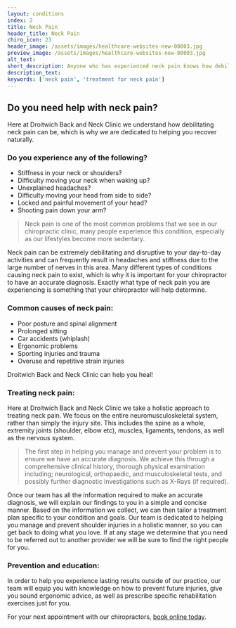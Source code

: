 ```yaml
---
layout: conditions
index: 2
title: Neck Pain
header_title: Neck Pain
chiro_icon: 23
header_image: /assets/images/healthcare-websites-new-00003.jpg
preview_image: /assets/images/healthcare-websites-new-00003.jpg
alt_text:
short_description: Anyone who has experienced neck pain knows how debilitating it can be. Neck pain can significantly impact your life, limiting many of your daily activities and causing added stress. At Droitwich Chiropractic  we are 100% committed to helping you heal naturally without drugs or surgery.
description_text:
keywords: ['neck pain', 'treatment for neck pain']
---
```

## Do you need help with neck pain?
Here at Droitwich Back and Neck Clinic we understand how debilitating neck pain can be, which is why we are dedicated to helping you recover naturally.

### Do you experience any of the following?
- Stiffness in your neck or shoulders?
- Difficulty moving your neck when waking up?
- Unexplained headaches?
- Difficulty moving your head from side to side?
- Locked and painful movement of your head?
- Shooting pain down your arm?

>Neck pain is one of the most common problems that we see in our chiropractic clinic, many people experience this condition, especially as our lifestyles become more sedentary.

Neck pain can be extremely debilitating and disruptive to your day-to-day activities and can frequently result in headaches and stiffness due to the large number of nerves in this area. Many different types of conditions causing neck pain to exist, which is why it is important for your chiropractor to have an accurate diagnosis. Exactly what type of neck pain you are experiencing is something that your chiropractor will help determine.

### Common causes of neck pain:
- Poor posture and spinal alignment
- Prolonged sitting
- Car accidents (whiplash)
- Ergonomic problems
- Sporting injuries and trauma
- Overuse and repetitive strain injuries

Droitwich Back and Neck Clinic can help you heal!

### Treating neck pain:
Here at Droitwich Back and Neck Clinic we take a holistic approach to treating neck pain. We focus on the entire neuromusculoskeletal system, rather than simply the injury site. This includes the spine as a whole, extremity joints (shoulder, elbow etc), muscles, ligaments, tendons, as well as the nervous system.

>The first step in helping you manage and prevent your problem is to ensure we have an accurate diagnosis. We achieve this through a comprehensive clinical history, thorough physical examination including; neurological, orthopaedic, and musculoskeletal tests, and possibly further diagnostic investigations such as X-Rays (if required).

Once our team has all the information required to make an accurate diagnosis, we will explain our findings to you in a simple and concise manner. Based on the information we collect, we can then tailor a treatment plan specific to your condition and goals. Our team is dedicated to helping you manage and prevent shoulder injuries in a holistic manner, so you can get back to doing what you love. If at any stage we determine that you need to be referred out to another provider we will be sure to find the right people for you.

### Prevention and education:
In order to help you experience lasting results outside of our practice, our team will equip you with knowledge on how to prevent future injuries, give you sound ergonomic advice, as well as prescribe specific rehabilitation exercises just for you.

For your next appointment with our chiropractors, [book online today](/book-online).